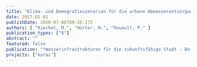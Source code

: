 ```yaml
---
title: "Klima- und Demografieszenarien für die urbane Abwasserentsorgung"
date: 2017-01-01
publishDate: 2020-07-08T09:26:17Z
authors: [ "Riechel, M.", "Hürter, H.", "Rouault, P." ]
publication_types: ["6"]
abstract: ""
featured: false
publication: "*Wasserinfrastrukturen für die zukunftsfähige Stadt - Beiträge aus der INIS-Forschung*"
projects: ["kuras"]
---
```


